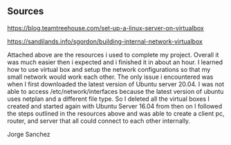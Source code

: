 ## Sources
https://blog.teamtreehouse.com/set-up-a-linux-server-on-virtualbox

https://sandilands.info/sgordon/building-internal-network-virtualbox

Attached above are the resources i used to complete my project. Overall it was much easier then i expected and i finished it in about an hour. I learned how to use virtual box and setup the network configurations so that my small network would work each other. The only issue i encountered was when I first downloaded the latest version of Ubuntu server 20.04. I was not able to access /etc/network/interfaces because the latest version of ubuntu uses netplan and a different file type. So I deleted all the virtual boxes I created and started again with Ubuntu Server 16.04 from then on I followed the steps outlined in the resources above and was able to create a client pc, router, and server that all could connect to each other internally. 

Jorge Sanchez